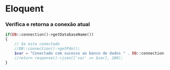 # Eloquent





### Verifica e retorna a conexão atual



```php
if(DB::connection()->getDatabaseName())
{
	// Se esta conectado
    //DB::connection()->getPdo();
    $var = "Conectado com sucesso ao banco de dados " . DB::connection()->getDatabaseName();
    //return response()->json(['var' => $var], 200);
}
```

​    
